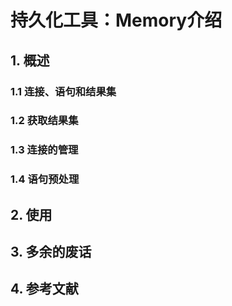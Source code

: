 # 持久化工具：Memory介绍


##	1. 概述
### 1.1 连接、语句和结果集



### 1.2 获取结果集
### 1.3 连接的管理
### 1.4 语句预处理
  
##	2.	使用 

##	3.	多余的废话

##	4. 参考文献



